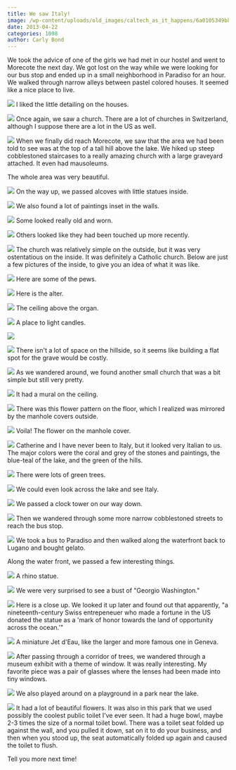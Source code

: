 ```yaml
---
title: We saw Italy!
image: /wp-content/uploads/old_images/caltech_as_it_happens/6a0105349b8251970b017eea69a0df970d.jpg
date: 2013-04-22
categories: 1098
author: Carly Bond
---
```


We
took the advice of one of the girls we had met in our hostel and went to
Morecote the next day. We got lost on the way while we were looking for our bus stop and ended up in a small
neighborhood in Paradiso for an hour. 
We walked through narrow alleys between
pastel colored houses. It seemed like a nice place to live.


![](/old_images/caltech_as_it_happens/6a0105349b8251970b01901b6c38c4970b.jpg)
I liked the little detailing on the houses.


![](/old_images/caltech_as_it_happens/6a0105349b8251970b017eea69a1e4970d.jpg)
Once again, we saw a church. There are a lot of churches in Switzerland, although I suppose there are a lot in the US as well.


![](/old_images/caltech_as_it_happens/6a0105349b8251970b017eea69a3cd970d.jpg)
When
we finally did reach Morecote, we saw that the area we had been told to see was at the top of a tall hill above the lake. We hiked up steep cobblestoned staircases to a
really amazing church with a large graveyard attached. It even had mausoleums.

The whole area was very beautiful. 


![](/old_images/caltech_as_it_happens/6a0105349b8251970b01901b6c3f05970b.jpg)
On the way up, we passed alcoves with little statues inside.


![](/old_images/caltech_as_it_happens/6a0105349b8251970b01901b6c40eb970b.jpg)
We also found a lot of paintings inset in the walls.


![](/old_images/caltech_as_it_happens/6a0105349b8251970b017eea69a972970d.jpg)
Some looked really old and worn.


![](/old_images/caltech_as_it_happens/6a0105349b8251970b017d42f54555970c.jpg)
Others looked like they had been touched up more recently.


![](/old_images/caltech_as_it_happens/6a0105349b8251970b017d42f545f4970c.jpg)
The church was relatively simple on the outside, but it was very ostentatious on the inside. It was definitely a Catholic church. Below are just a few pictures of the inside, to give you an idea of what it was like.


![](/old_images/caltech_as_it_happens/6a0105349b8251970b01901b6c4722970b.jpg)
Here are some of the pews.


![](/old_images/caltech_as_it_happens/6a0105349b8251970b017d42f54b0b970c.jpg)
Here is the alter.


![](/old_images/caltech_as_it_happens/6a0105349b8251970b017d42f54b9a970c.jpg)
The ceiling above the organ.


![](/old_images/caltech_as_it_happens/6a0105349b8251970b017d42f54d06970c.jpg)
A place to light candles.


![](/old_images/caltech_as_it_happens/6a0105349b8251970b017eea69b32c970d.jpg)


![](/old_images/caltech_as_it_happens/6a0105349b8251970b01901b6c4b29970b.jpg)
There isn't a lot of space on the hillside, so it seems like building a flat spot for the grave would be costly.


![](/old_images/caltech_as_it_happens/6a0105349b8251970b017eea69b435970d.jpg)
As we wandered around, we found another small church that was a bit simple but still very pretty.


![](/old_images/caltech_as_it_happens/6a0105349b8251970b01901b6c4d71970b.jpg)
It had a mural on the ceiling.


![](/old_images/caltech_as_it_happens/6a0105349b8251970b01901b6c4dd7970b.jpg)
There was this flower pattern on the floor, which I realized was mirrored by the manhole covers outside.


![](/old_images/caltech_as_it_happens/6a0105349b8251970b017d42f5593f970c.jpg)
Voila! The flower on the manhole cover.


![](/old_images/caltech_as_it_happens/6a0105349b8251970b01901b6c4e7d970b.jpg)
Catherine and I have never been to Italy,
but it looked very Italian to us. The major colors were the coral and grey of
the stones and paintings, the blue-teal of the lake, and the green of the hills.


![](/old_images/caltech_as_it_happens/6a0105349b8251970b017eea69b651970d.jpg)
There were lots of green trees. 


![](/old_images/caltech_as_it_happens/6a0105349b8251970b017eea69b6e8970d.jpg)
We could even look across the lake and see Italy. 


![](/old_images/caltech_as_it_happens/6a0105349b8251970b017eea69b86e970d.jpg)
We passed a clock tower on our way down. 


![](/old_images/caltech_as_it_happens/6a0105349b8251970b01901b6c532a970b.jpg)
Then we wandered through some more narrow cobblestoned streets to reach the bus stop. 


![](/old_images/caltech_as_it_happens/6a0105349b8251970b01901b6c540f970b.jpg)
We
took a bus to Paradiso and then walked along the waterfront back to Lugano and
bought gelato.

Along the water front, we passed a few interesting things.


![](/old_images/caltech_as_it_happens/6a0105349b8251970b017eea69bdc3970d.jpg)
A rhino statue.


![](/old_images/caltech_as_it_happens/6a0105349b8251970b01901b6c57ca970b.jpg)
We were very surprised to see a bust of "Georgio Washington." 


![](/old_images/caltech_as_it_happens/6a0105349b8251970b01901b6c5864970b.jpg)
Here is a close up. We looked it up later and found out that apparently, "a nineteenth-century Swiss entrepeneuer who made a fortune in the US donated the statue as a 'mark of honor towards the land of opportunity across the ocean.'"


![](/old_images/caltech_as_it_happens/6a0105349b8251970b01901b6c590d970b.jpg)
A miniature Jet d'Eau, like the larger and more famous one in Geneva.


![](/old_images/caltech_as_it_happens/6a0105349b8251970b01901b6c597e970b.jpg)
After passing through a corridor of trees, we wandered through a museum exhibit with a theme of window. It
was really interesting. My favorite piece was a pair of glasses where the
lenses had been made into tiny windows.


![](/old_images/caltech_as_it_happens/6a0105349b8251970b017d42f55d27970c.jpg)
We
also played around on a playground in a park near the lake.


![](/old_images/caltech_as_it_happens/6a0105349b8251970b01901b6c5b37970b.jpg)
It had a lot of beautiful flowers. It was also in this park that we used possibly
the coolest public toilet I’ve ever seen. It had a huge bowl, maybe 2-3 times
the size of a normal toilet bowl. There was a toilet seat folded up against the
wall, and you pulled it down, sat on it to do your business, and then when you
stood up, the seat automatically folded up again and caused the toilet to
flush.

Tell you more next time!
